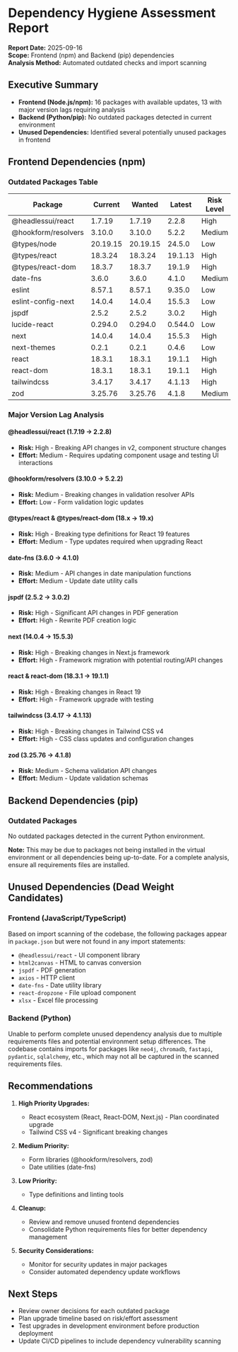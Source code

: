 # Dependency Hygiene Assessment Report

**Report Date:** 2025-09-16  
**Scope:** Frontend (npm) and Backend (pip) dependencies  
**Analysis Method:** Automated outdated checks and import scanning  

## Executive Summary

- **Frontend (Node.js/npm):** 16 packages with available updates, 13 with major version lags requiring analysis
- **Backend (Python/pip):** No outdated packages detected in current environment
- **Unused Dependencies:** Identified several potentially unused packages in frontend

## Frontend Dependencies (npm)

### Outdated Packages Table

| Package | Current | Wanted | Latest | Risk Level | Effort to Upgrade | Owner Decision |
|---------|---------|--------|--------|------------|-------------------|----------------|
| @headlessui/react | 1.7.19 | 1.7.19 | 2.2.8 | High | Medium | |
| @hookform/resolvers | 3.10.0 | 3.10.0 | 5.2.2 | Medium | Low | |
| @types/node | 20.19.15 | 20.19.15 | 24.5.0 | Low | Low | |
| @types/react | 18.3.24 | 18.3.24 | 19.1.13 | High | Medium | |
| @types/react-dom | 18.3.7 | 18.3.7 | 19.1.9 | High | Medium | |
| date-fns | 3.6.0 | 3.6.0 | 4.1.0 | Medium | Medium | |
| eslint | 8.57.1 | 8.57.1 | 9.35.0 | Low | Low | |
| eslint-config-next | 14.0.4 | 14.0.4 | 15.5.3 | Low | Low | |
| jspdf | 2.5.2 | 2.5.2 | 3.0.2 | High | High | |
| lucide-react | 0.294.0 | 0.294.0 | 0.544.0 | Low | Low | |
| next | 14.0.4 | 14.0.4 | 15.5.3 | High | High | |
| next-themes | 0.2.1 | 0.2.1 | 0.4.6 | Low | Low | |
| react | 18.3.1 | 18.3.1 | 19.1.1 | High | High | |
| react-dom | 18.3.1 | 18.3.1 | 19.1.1 | High | High | |
| tailwindcss | 3.4.17 | 3.4.17 | 4.1.13 | High | High | |
| zod | 3.25.76 | 3.25.76 | 4.1.8 | Medium | Medium | |

### Major Version Lag Analysis

#### @headlessui/react (1.7.19 → 2.2.8)
- **Risk:** High - Breaking API changes in v2, component structure changes
- **Effort:** Medium - Requires updating component usage and testing UI interactions

#### @hookform/resolvers (3.10.0 → 5.2.2)
- **Risk:** Medium - Breaking changes in validation resolver APIs
- **Effort:** Low - Form validation logic updates

#### @types/react & @types/react-dom (18.x → 19.x)
- **Risk:** High - Breaking type definitions for React 19 features
- **Effort:** Medium - Type updates required when upgrading React

#### date-fns (3.6.0 → 4.1.0)
- **Risk:** Medium - API changes in date manipulation functions
- **Effort:** Medium - Update date utility calls

#### jspdf (2.5.2 → 3.0.2)
- **Risk:** High - Significant API changes in PDF generation
- **Effort:** High - Rewrite PDF creation logic

#### next (14.0.4 → 15.5.3)
- **Risk:** High - Breaking changes in Next.js framework
- **Effort:** High - Framework migration with potential routing/API changes

#### react & react-dom (18.3.1 → 19.1.1)
- **Risk:** High - Breaking changes in React 19
- **Effort:** High - Framework upgrade with testing

#### tailwindcss (3.4.17 → 4.1.13)
- **Risk:** High - Breaking changes in Tailwind CSS v4
- **Effort:** High - CSS class updates and configuration changes

#### zod (3.25.76 → 4.1.8)
- **Risk:** Medium - Schema validation API changes
- **Effort:** Medium - Update validation schemas

## Backend Dependencies (pip)

### Outdated Packages
No outdated packages detected in the current Python environment.

**Note:** This may be due to packages not being installed in the virtual environment or all dependencies being up-to-date. For a complete analysis, ensure all requirements files are installed.

## Unused Dependencies (Dead Weight Candidates)

### Frontend (JavaScript/TypeScript)
Based on import scanning of the codebase, the following packages appear in `package.json` but were not found in any import statements:

- `@headlessui/react` - UI component library
- `html2canvas` - HTML to canvas conversion
- `jspdf` - PDF generation
- `axios` - HTTP client
- `date-fns` - Date utility library
- `react-dropzone` - File upload component
- `xlsx` - Excel file processing

### Backend (Python)
Unable to perform complete unused dependency analysis due to multiple requirements files and potential environment setup differences. The codebase contains imports for packages like `neo4j`, `chromadb`, `fastapi`, `pydantic`, `sqlalchemy`, etc., which may not all be captured in the scanned requirements files.

## Recommendations

1. **High Priority Upgrades:**
   - React ecosystem (React, React-DOM, Next.js) - Plan coordinated upgrade
   - Tailwind CSS v4 - Significant breaking changes

2. **Medium Priority:**
   - Form libraries (@hookform/resolvers, zod)
   - Date utilities (date-fns)

3. **Low Priority:**
   - Type definitions and linting tools

4. **Cleanup:**
   - Review and remove unused frontend dependencies
   - Consolidate Python requirements files for better dependency management

5. **Security Considerations:**
   - Monitor for security updates in major packages
   - Consider automated dependency update workflows

## Next Steps

- Review owner decisions for each outdated package
- Plan upgrade timeline based on risk/effort assessment
- Test upgrades in development environment before production deployment
- Update CI/CD pipelines to include dependency vulnerability scanning